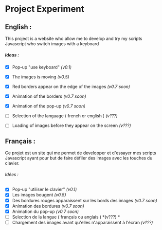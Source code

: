 #  Project Experiment
## English : 
This project is a website who allow me to develop and try my scripts Javascript who switch images with a keyboard

##### Ideas :
- [x] Pop-up "use keyboard" *(v0.1)*
- [x] The images is moving *(v0.5)*
- [x] Red borders appear on the edge of the images *(v0.7 soon)*
- [x] Animation of the borders *(v0.7 soon)*
- [x] Animation of the pop-up *(v0.7 soon)*
- [ ] Selection of the language ( french or english ) *(v???)*
- [ ] Loading of images before they appear on the screen *(v???)*


## Français :
Ce projet est un site qui me permet de developper et d'essayer mes scripts Javascript ayant pour but de faire défiler des images avec les touches du clavier.

###### Idées :
- [x] Pop-up "utiliser le clavier" *(v0.1)*
- [x] Les images bougent *(v0.5)*
- [x] Des bordures rouges apparaissent sur les bords des images *(v0.7 soon)*
- [x] Animation des bordures *(v0.7 soon)*
- [x] Animation du pop-up *(v0.7 soon)*
- [ ] Selection de la langue ( français ou anglais ) *(v???) *
- [ ] Chargement des images avant qu'elles n'apparaissent à l'écran *(v???)*
